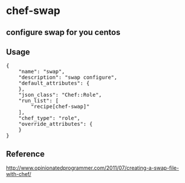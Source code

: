 chef-swap
=========

## configure swap for you centos

## Usage

<pre>
{
    "name": "swap",
    "description": "swap configure",
    "default_attributes": {
    },
    "json_class": "Chef::Role",
    "run_list": [
        "recipe[chef-swap]"
    ],
    "chef_type": "role",
    "override_attributes": {
    }
}
</pre>

## Reference

http://www.opinionatedprogrammer.com/2011/07/creating-a-swap-file-with-chef/
